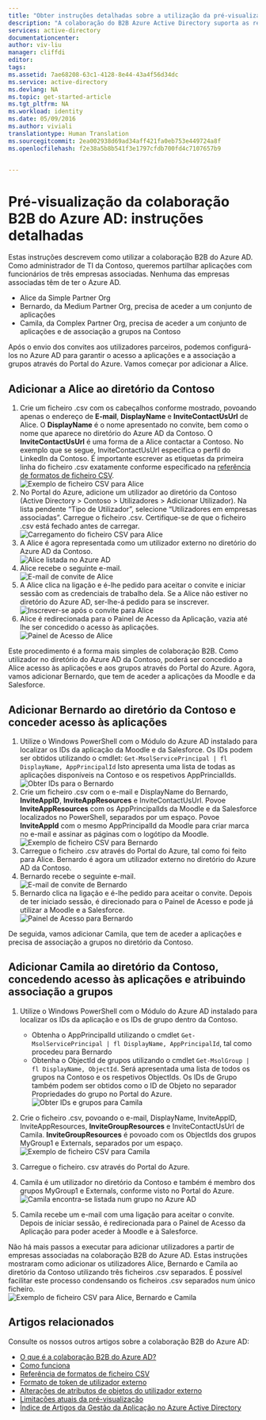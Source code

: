 ```yaml
---
title: "Obter instruções detalhadas sobre a utilização da pré-visualização de colaboração B2B do Azure Active Directory | Microsoft Docs"
description: "A colaboração do B2B Azure Active Directory suporta as relações entre empresas, permitindo a parceiros de negócios acederem, seletivamente, às suas aplicações empresariais"
services: active-directory
documentationcenter: 
author: viv-liu
manager: cliffdi
editor: 
tags: 
ms.assetid: 7ae68208-63c1-4128-8e44-43a4f56d34dc
ms.service: active-directory
ms.devlang: NA
ms.topic: get-started-article
ms.tgt_pltfrm: NA
ms.workload: identity
ms.date: 05/09/2016
ms.author: viviali
translationtype: Human Translation
ms.sourcegitcommit: 2ea002938d69ad34aff421fa0eb753e449724a8f
ms.openlocfilehash: f2e38a5b8b541f3e1797cfdb700fd4c7107657b9


---
```

# <a name="azure-ad-b2b-collaboration-preview-detailed-walkthrough"></a>Pré-visualização da colaboração B2B do Azure AD: instruções detalhadas
Estas instruções descrevem como utilizar a colaboração B2B do Azure AD. Como administrador de TI da Contoso, queremos partilhar aplicações com funcionários de três empresas associadas. Nenhuma das empresas associadas têm de ter o Azure AD.

* Alice da Simple Partner Org
* Bernardo, da Medium Partner Org, precisa de aceder a um conjunto de aplicações 
* Camila, da Complex Partner Org, precisa de aceder a um conjunto de aplicações e de associação a grupos na Contoso

Após o envio dos convites aos utilizadores parceiros, podemos configurá-los no Azure AD para garantir o acesso a aplicações e a associação a grupos através do Portal do Azure. Vamos começar por adicionar a Alice.

## <a name="adding-alice-to-the-contoso-directory"></a>Adicionar a Alice ao diretório da Contoso
1. Crie um ficheiro .csv com os cabeçalhos conforme mostrado, povoando apenas o endereço de **E-mail**, **DisplayName** e **InviteContactUsUrl** de Alice. O **DisplayName** é o nome apresentado no convite, bem como o nome que aparece no diretório do Azure AD da Contoso. O **InviteContactUsUrl** é uma forma de a Alice contactar a Contoso. No exemplo que se segue, InviteContactUsUrl especifica o perfil do LinkedIn da Contoso. É importante escrever as etiquetas da primeira linha do ficheiro .csv exatamente conforme especificado na [referência de formatos de ficheiro CSV](active-directory-b2b-references-csv-file-format.md).  
   ![Exemplo de ficheiro CSV para Alice](./media/active-directory-b2b-detailed-walkthrough/AliceCSV.png)
2. No Portal do Azure, adicione um utilizador ao diretório da Contoso (Active Directory > Contoso > Utilizadores > Adicionar Utilizador). Na lista pendente “Tipo de Utilizador”, selecione “Utilizadores em empresas associadas”. Carregue o ficheiro .csv. Certifique-se de que o ficheiro .csv está fechado antes de carregar.  
   ![Carregamento do ficheiro CSV para Alice](./media/active-directory-b2b-detailed-walkthrough/AliceUpload.png)
3. A Alice é agora representada como um utilizador externo no diretório do Azure AD da Contoso.  
   ![Alice listada no Azure AD](./media/active-directory-b2b-detailed-walkthrough/AliceInAD.png)
4. Alice recebe o seguinte e-mail.  
   ![E-mail de convite de Alice](./media/active-directory-b2b-detailed-walkthrough/AliceEmail.png)
5. A Alice clica na ligação e é-lhe pedido para aceitar o convite e iniciar sessão com as credenciais de trabalho dela. Se a Alice não estiver no diretório do Azure AD, ser-lhe-á pedido para se inscrever.  
   ![Inscrever-se após o convite para Alice](./media/active-directory-b2b-detailed-walkthrough/AliceSignUp.png)
6. Alice é redirecionada para o Painel de Acesso da Aplicação, vazia até lhe ser concedido o acesso às aplicações.  
   ![Painel de Acesso de Alice](./media/active-directory-b2b-detailed-walkthrough/AliceAccessPanel.png)

Este procedimento é a forma mais simples de colaboração B2B. Como utilizador no diretório do Azure AD da Contoso, poderá ser concedido a Alice acesso às aplicações e aos grupos através do Portal do Azure. Agora, vamos adicionar Bernardo, que tem de aceder a aplicações da Moodle e da Salesforce.

## <a name="adding-bob-to-the-contoso-directory-and-granting-access-to-apps"></a>Adicionar Bernardo ao diretório da Contoso e conceder acesso às aplicações
1. Utilize o Windows PowerShell com o Módulo do Azure AD instalado para localizar os IDs da aplicação da Moodle e da Salesforce. Os IDs podem ser obtidos utilizando o cmdlet: `Get-MsolServicePrincipal | fl DisplayName, AppPrincipalId` Isto apresenta uma lista de todas as aplicações disponíveis na Contoso e os respetivos AppPrincialIds.  
   ![Obter IDs para o Bernardo](./media/active-directory-b2b-detailed-walkthrough/BobPowerShell.png)
2. Crie um ficheiro .csv com o e-mail e DisplayName do Bernardo, **InviteAppID**, **InviteAppResources** e InviteContactUsUrl. Povoe **InviteAppResources** com os AppPrincipalIds da Moodle e da Salesforce localizados no PowerShell, separados por um espaço. Povoe **InviteAppId** com o mesmo AppPrincipalId da Moodle para criar marca no e-mail e assinar as páginas com o logótipo da Moodle.  
   ![Exemplo de ficheiro CSV para Bernardo](./media/active-directory-b2b-detailed-walkthrough/BobCSV.png)
3. Carregue o ficheiro .csv através do Portal do Azure, tal como foi feito para Alice. Bernardo é agora um utilizador externo no diretório do Azure AD da Contoso.
4. Bernardo recebe o seguinte e-mail.  
   ![E-mail de convite de Bernardo](./media/active-directory-b2b-detailed-walkthrough/BobEmail.png)
5. Bernardo clica na ligação e é-lhe pedido para aceitar o convite. Depois de ter iniciado sessão, é direcionado para o Painel de Acesso e pode já utilizar a Moodle e a Salesforce.  
   ![Painel de Acesso para Bernardo](./media/active-directory-b2b-detailed-walkthrough/BobAccessPanel.png)

De seguida, vamos adicionar Camila, que tem de aceder a aplicações e precisa de associação a grupos no diretório da Contoso.

## <a name="adding-carol-to-the-contoso-directory-granting-access-to-apps-and-giving-group-membership"></a>Adicionar Camila ao diretório da Contoso, concedendo acesso às aplicações e atribuindo associação a grupos
1. Utilize o Windows PowerShell com o Módulo do Azure AD instalado para localizar os IDs da aplicação e os IDs de grupo dentro da Contoso.
   
   * Obtenha o AppPrincipalId utilizando o cmdlet `Get-MsolServicePrincipal | fl DisplayName, AppPrincipalId`, tal como procedeu para Bernardo
   * Obtenha o ObjectId de grupos utilizando o cmdlet `Get-MsolGroup | fl DisplayName, ObjectId`. Será apresentada uma lista de todos os grupos na Contoso e os respetivos ObjectIds. Os IDs de Grupo também podem ser obtidos como o ID de Objeto no separador Propriedades do grupo no Portal do Azure.  
     ![Obter IDs e grupos para Camila](./media/active-directory-b2b-detailed-walkthrough/CarolPowerShell.png)
2. Crie o ficheiro .csv, povoando o e-mail, DisplayName, InviteAppID, InviteAppResources, **InviteGroupResources** e InviteContactUsUrl de Camila. **InviteGroupResources** é povoado com os ObjectIds dos grupos MyGroup1 e Externals, separados por um espaço.  
   ![Exemplo de ficheiro CSV para Camila](./media/active-directory-b2b-detailed-walkthrough/CarolCSV.png)
3. Carregue o ficheiro. csv através do Portal do Azure.
4. Camila é um utilizador no diretório da Contoso e também é membro dos grupos MyGroup1 e Externals, conforme visto no Portal do Azure.  
   ![Camila encontra-se listada num grupo no Azure AD](./media/active-directory-b2b-detailed-walkthrough/CarolGroup.png)
5. Camila recebe um e-mail com uma ligação para aceitar o convite. Depois de iniciar sessão, é redirecionada para o Painel de Acesso da Aplicação para poder aceder à Moodle e à Salesforce.  

Não há mais passos a executar para adicionar utilizadores a partir de empresas associadas na colaboração B2B do Azure AD. Estas instruções mostraram como adicionar os utilizadores Alice, Bernardo e Camila ao diretório da Contoso utilizando três ficheiros .csv separados. É possível facilitar este processo condensando os ficheiros .csv separados num único ficheiro.  
![Exemplo de ficheiro CSV para Alice, Bernardo e Camila](./media/active-directory-b2b-detailed-walkthrough/CombinedCSV.png)

## <a name="related-articles"></a>Artigos relacionados
Consulte os nossos outros artigos sobre a colaboração B2B do Azure AD:

* [O que é a colaboração B2B do Azure AD?](active-directory-b2b-what-is-azure-ad-b2b.md)
* [Como funciona](active-directory-b2b-how-it-works.md)
* [Referência de formatos de ficheiro CSV](active-directory-b2b-references-csv-file-format.md)
* [Formato de token de utilizador externo](active-directory-b2b-references-external-user-token-format.md)
* [Alterações de atributos de objetos do utilizador externo](active-directory-b2b-references-external-user-object-attribute-changes.md)
* [Limitações atuais da pré-visualização](active-directory-b2b-current-preview-limitations.md)
* [Índice de Artigos da Gestão da Aplicação no Azure Active Directory](active-directory-apps-index.md)




<!--HONumber=Nov16_HO2-->


